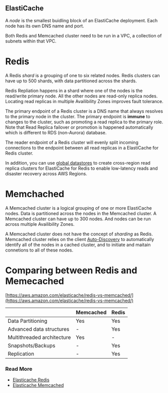 ## ElastiCache

A *node* is the smallest buidling block of an ElastiCache deployment. Each node has its own DNS name and port.

Both Redis and Memcached cluster need to be run in a VPC, a collection of subnets within that VPC.

# Redis

A Redis *shard* is a grouping of one to six related nodes. Redis clusters can have up to 500 shards, with data partitioned across the shards.

Redis Repliation happens in a shard where one of the nodes is the read/write primary node. All the other nodes are read-only replica nodes. Locating read replicas in multiple Availibility Zones improves fault tolerance.

The primary endpoint of a Redis cluster is a DNS name that always resolves to the primary node in the cluster. The primary endpoint is **immune** to changes to the cluster, such as promoting a read replica to the primary role. Note that Read Replica failover or promotion is happened automatically which is different to RDS (non-Aurora) database.

The reader endpoint of a Redis cluster will evenly split incoming connections to the endpoint between all read replicas in a ElastiCache for Redis cluster.

In addition, you can use [global datastores](https://docs.aws.amazon.com/AmazonElastiCache/latest/red-ug/Redis-Global-Datastore.html) to create cross-region read replica clusters for ElastiCache for Redis to enable low-latency reads and disaster recovery across AWS Regions.

# Memchached

A Memcached cluster is a logical grouping of one or more ElastiCache nodes. Data is partitioned across the nodes in the Memcached cluster. A Memcached cluster can have up to 300 nodes. And nodes can be run across multiple Availibility Zones.

A Memcached cluster does not have the concept of *sharding* as Redis. Memcached cluster relies on the client [Auto-Discovery](https://docs.aws.amazon.com/AmazonElastiCache/latest/mem-ug/AutoDiscovery.html) to automatically identify all of the nodes in a cached cluster, and to initiate and maitain connetions to all of these nodes.

# Comparing between Redis and Memecached

[https://aws.amazon.com/elasticache/redis-vs-memcached/](https://aws.amazon.com/elasticache/redis-vs-memcached/)

<style>
table {
  margin: 0!important;
}
</style>

||Memcached|Redis|
|:---|:---|:---|
|Data Partitioning|Yes|Yes|
|Advanced data structures|-|Yes|
|Multithreaded architecture|Yes|-|
|Snapshots/Backups|-|Yes|
|Replication|-|Yes|

### Read More

- [Elasticache Redis](https://docs.aws.amazon.com/AmazonElastiCache/latest/red-ug/WhatIs.Components.html)
- [Elasticache Memcached](https://docs.aws.amazon.com/AmazonElastiCache/latest/mem-ug/WhatIs.Components.html)
